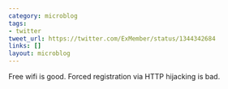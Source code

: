 ```yaml
---
category: microblog
tags:
- twitter
tweet_url: https://twitter.com/ExMember/status/1344342684
links: []
layout: microblog
---
```

Free wifi is good.  Forced registration via HTTP hijacking is bad.
